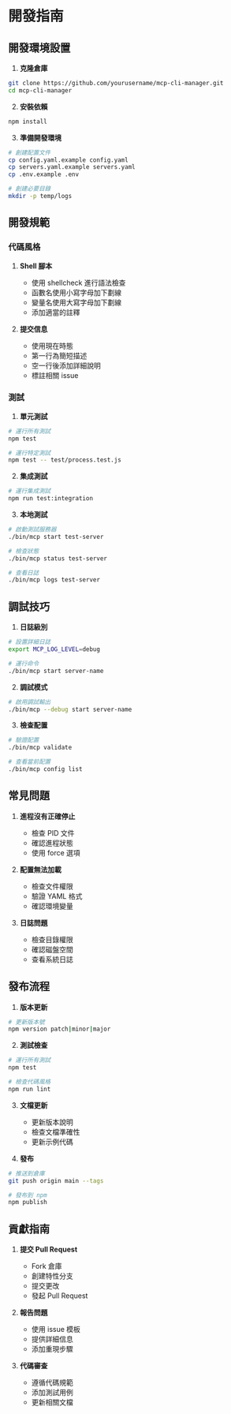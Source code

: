 # 開發指南

## 開發環境設置

1. **克隆倉庫**
```bash
git clone https://github.com/yourusername/mcp-cli-manager.git
cd mcp-cli-manager
```

2. **安裝依賴**
```bash
npm install
```

3. **準備開發環境**
```bash
# 創建配置文件
cp config.yaml.example config.yaml
cp servers.yaml.example servers.yaml
cp .env.example .env

# 創建必要目錄
mkdir -p temp/logs
```

## 開發規範

### 代碼風格

1. **Shell 腳本**
   - 使用 shellcheck 進行語法檢查
   - 函數名使用小寫字母加下劃線
   - 變量名使用大寫字母加下劃線
   - 添加適當的註釋

2. **提交信息**
   - 使用現在時態
   - 第一行為簡短描述
   - 空一行後添加詳細說明
   - 標註相關 issue

### 測試

1. **單元測試**
```bash
# 運行所有測試
npm test

# 運行特定測試
npm test -- test/process.test.js
```

2. **集成測試**
```bash
# 運行集成測試
npm run test:integration
```

3. **本地測試**
```bash
# 啟動測試服務器
./bin/mcp start test-server

# 檢查狀態
./bin/mcp status test-server

# 查看日誌
./bin/mcp logs test-server
```

## 調試技巧

1. **日誌級別**
```bash
# 設置詳細日誌
export MCP_LOG_LEVEL=debug

# 運行命令
./bin/mcp start server-name
```

2. **調試模式**
```bash
# 啟用調試輸出
./bin/mcp --debug start server-name
```

3. **檢查配置**
```bash
# 驗證配置
./bin/mcp validate

# 查看當前配置
./bin/mcp config list
```

## 常見問題

1. **進程沒有正確停止**
   - 檢查 PID 文件
   - 確認進程狀態
   - 使用 force 選項

2. **配置無法加載**
   - 檢查文件權限
   - 驗證 YAML 格式
   - 確認環境變量

3. **日誌問題**
   - 檢查目錄權限
   - 確認磁盤空間
   - 查看系統日誌

## 發布流程

1. **版本更新**
```bash
# 更新版本號
npm version patch|minor|major
```

2. **測試檢查**
```bash
# 運行所有測試
npm test

# 檢查代碼風格
npm run lint
```

3. **文檔更新**
   - 更新版本說明
   - 檢查文檔準確性
   - 更新示例代碼

4. **發布**
```bash
# 推送到倉庫
git push origin main --tags

# 發布到 npm
npm publish
```

## 貢獻指南

1. **提交 Pull Request**
   - Fork 倉庫
   - 創建特性分支
   - 提交更改
   - 發起 Pull Request

2. **報告問題**
   - 使用 issue 模板
   - 提供詳細信息
   - 添加重現步驟

3. **代碼審查**
   - 遵循代碼規範
   - 添加測試用例
   - 更新相關文檔 
